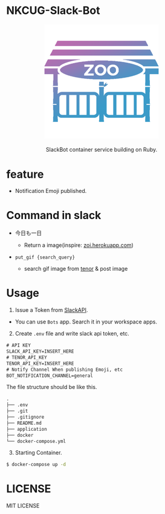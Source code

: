 # NKCUG-Slack-Bot
<div align="center">
	<img src="README_images/zoo.png" alt="NKCUG_Slack_Bot_Logo" style="width: 60%;">
	<br>
	<br>
  SlackBot container service building on Ruby.

</div>


# feature
+ Notification Emoji published.

# Command in slack
+ 今日も一日
  + Return a image(inspire: [zoi.herokuapp.com](https://zoi.herokuapp.com/))

+ `put_gif {search_query}`
  + search gif image from [tenor](https://tenor.com/) & post image
# Usage 

1. Issue a Token from [SlackAPI](https://api.slack.com/).
  + You can use `Bots` app. Search it in your workspace apps.

2. Create `.env` file and write slack api token, etc.

```.env
# API KEY
SLACK_API_KEY=INSERT_HERE
# TENOR_API_KEY
TENOR_API_KEY=INSERT_HERE
# Notify Channel When publishing Emoji, etc
BOT_NOTIFICATION_CHANNEL=general
```
The file structure should be like this.
```
.
├── .env
├── .git
├── .gitignore
├── README.md
├── application
├── docker
└── docker-compose.yml
```

3. Starting Container.

```bash
$ docker-compose up -d
```


# LICENSE  
MIT LICENSE
